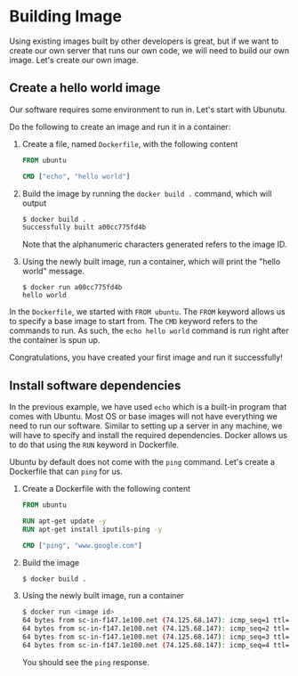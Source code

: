 # Building Image

Using existing images built by other developers is great, but if we want to create our own server that
runs our own code, we will need to build our own image. Let's create our own image.

## Create a hello world image
Our software requires some environment to run in. Let's start with Ubunutu.

Do the following to create an image and run it in a container:

1. Create a file, named `Dockerfile`, with the following content
   ```dockerfile
   FROM ubuntu

   CMD ["echo", "hello world"]
   ```

2. Build the image by running the `docker build .` command, which will output
   ```sh
   $ docker build .
   Successfully built a00cc775fd4b
   ```
   Note that the alphanumeric characters generated refers to the image ID.

3. Using the newly built image, run a container, which will print the "hello world" message.
   ```
   $ docker run a00cc775fd4b
   hello world
   ```

In the `Dockerfile`, we started with `FROM ubuntu`. The `FROM` keyword allows us to specify a base image to start from.
The `CMD` keyword refers to the commands to run. As such, the `echo hello world` command is run right after the
container is spun up.

Congratulations, you have created your first image and run it successfully!

## Install software dependencies

In the previous example, we have used `echo` which is a built-in program that comes with Ubuntu. Most OS or base images
will not have everything we need to run our software. Similar to setting up a server in any machine, we will have to
specify and install the required dependencies. Docker allows us to do that using the `RUN` keyword in Dockerfile.

Ubuntu by default does not come with the `ping` command. Let's create a Dockerfile that can `ping` for us.

1. Create a Dockerfile with the following content
   ```dockerfile
   FROM ubuntu

   RUN apt-get update -y
   RUN apt-get install iputils-ping -y

   CMD ["ping", "www.google.com"]
   ```

2. Build the image
   ```sh
   $ docker build .
   ```

3. Using the newly built image, run a container
   ```sh
   $ docker run <image id>
   64 bytes from sc-in-f147.1e100.net (74.125.68.147): icmp_seq=1 ttl=37 time=12.8 ms
   64 bytes from sc-in-f147.1e100.net (74.125.68.147): icmp_seq=2 ttl=37 time=12.6 ms
   64 bytes from sc-in-f147.1e100.net (74.125.68.147): icmp_seq=3 ttl=37 time=15.2 ms
   64 bytes from sc-in-f147.1e100.net (74.125.68.147): icmp_seq=4 ttl=37 time=15.8 ms
   ```
   You should see the `ping` response.
